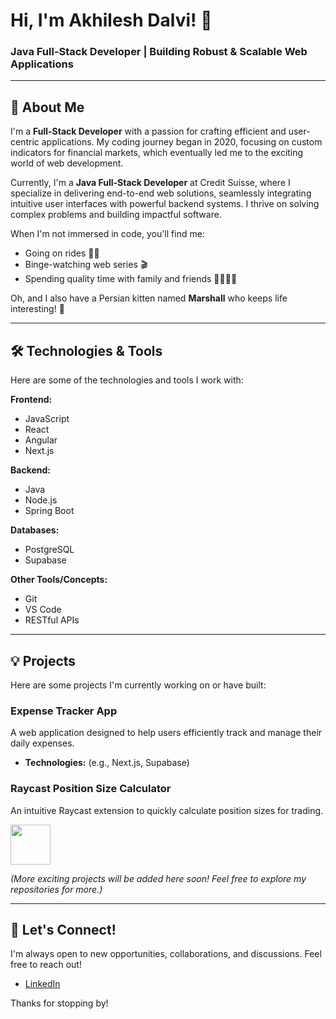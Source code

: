 # Hi, I'm Akhilesh Dalvi! 👋

### Java Full-Stack Developer | Building Robust & Scalable Web Applications

---

## 🚀 About Me

I'm a **Full-Stack Developer** with a passion for crafting efficient and user-centric applications. My coding journey began in 2020, focusing on custom indicators for financial markets, which eventually led me to the exciting world of web development.

Currently, I'm a **Java Full-Stack Developer** at Credit Suisse, where I specialize in delivering end-to-end web solutions, seamlessly integrating intuitive user interfaces with powerful backend systems. I thrive on solving complex problems and building impactful software.

When I'm not immersed in code, you'll find me:
- Going on rides 🚴‍♂️
- Binge-watching web series 🎬
- Spending quality time with family and friends 👨‍👩‍👧‍👦

Oh, and I also have a Persian kitten named **Marshall** who keeps life interesting! 🐾

---

## 🛠️ Technologies & Tools

Here are some of the technologies and tools I work with:

**Frontend:**
- JavaScript
- React
- Angular
- Next.js
<!-- Add more frontend technologies here if applicable, e.g.: -->
<!-- - HTML5 -->
<!-- - CSS3 -->


**Backend:**
- Java
- Node.js
- Spring Boot
<!-- Add more backend technologies here if applicable, e.g.: -->
<!-- - Express.js -->

**Databases:**
- PostgreSQL
- Supabase
<!-- Add more database technologies here if applicable, e.g.: -->
<!-- - MongoDB -->
<!-- - MySQL -->

**Other Tools/Concepts:**
- Git
- VS Code
- RESTful APIs
<!-- Add more tools/concepts here if applicable, e.g.: -->
<!-- - Docker -->
<!-- - Kubernetes -->
<!-- - AWS -->

---

## 💡 Projects

Here are some projects I'm currently working on or have built:

### Expense Tracker App
A web application designed to help users efficiently track and manage their daily expenses.
- **Technologies:** (e.g., Next.js, Supabase)
<!-- - [Repository Link](https://github.com/your-username/your-expense-tracker-repo)  IMPORTANT: Replace with your actual repo link -->
<!-- - [Live Demo](https://your-expense-tracker-live-demo.com) (If you have one) -->

### Raycast Position Size Calculator
An intuitive Raycast extension to quickly calculate position sizes for trading.

<a title="Install position-size-calculator Raycast Extension" href="https://www.raycast.com/akhilesh_dalvi/position-size-calculator"><img src="https://www.raycast.com/akhilesh_dalvi/position-size-calculator/install_button@2x.png?v=1.1" height="64" alt="" style="height: 64px;"></a>

*(More exciting projects will be added here soon! Feel free to explore my repositories for more.)*

---

<!-- ## 📈 GitHub Stats -->
<!-- Uncomment the lines below and replace 'akhilesh-dalvi' with your actual GitHub username to show your stats. -->
<!-- ![Your GitHub Stats](https://github-readme-stats.vercel.app/api?username=akhilesh-dalvi&show_icons=true&theme=vue-dark&hide_border=true) -->
<!-- Optional: Add GitHub Trophies (uncomment the line below and replace username) -->
<!-- ![GitHub Trophies](https://github-profile-trophy.vercel.app/?username=akhilesh-dalvi&theme=onedark&no-frame=true) -->

<!-- --- -->

## 🤝 Let's Connect!

I'm always open to new opportunities, collaborations, and discussions. Feel free to reach out!

- [LinkedIn](https://www.linkedin.com/in/akhilesh-dalvi/)
<!-- IMPORTANT: Ensure this LinkedIn URL is correct -->
<!-- - [Email](mailto:your.email@example.com) -->
<!-- - [Twitter](https://twitter.com/yourtwitterhandle) -->
<!-- - [Personal Website](https://yourwebsite.com) -->

Thanks for stopping by!
